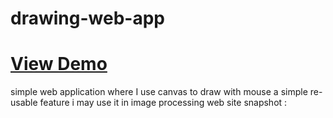 # drawing-web-app
# [View Demo](https://stoic-noether-baf8ea.netlify.app/)
simple web application where I use canvas to draw with mouse
a simple re-usable feature
i may use it in image processing web site 
snapshot :

